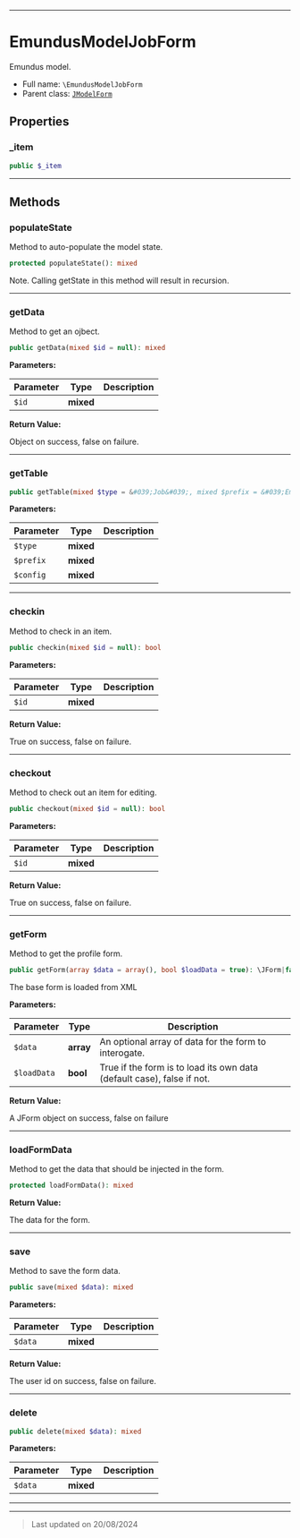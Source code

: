 ***

# EmundusModelJobForm

Emundus model.



* Full name: `\EmundusModelJobForm`
* Parent class: [`JModelForm`](./JModelForm.md)



## Properties


### _item



```php
public $_item
```






***

## Methods


### populateState

Method to auto-populate the model state.

```php
protected populateState(): mixed
```

Note. Calling getState in this method will result in recursion.











***

### getData

Method to get an ojbect.

```php
public getData(mixed $id = null): mixed
```








**Parameters:**

| Parameter | Type | Description |
|-----------|------|-------------|
| `$id` | **mixed** |  |


**Return Value:**

Object on success, false on failure.





***

### getTable



```php
public getTable(mixed $type = &#039;Job&#039;, mixed $prefix = &#039;EmundusTable&#039;, mixed $config = array()): mixed
```








**Parameters:**

| Parameter | Type | Description |
|-----------|------|-------------|
| `$type` | **mixed** |  |
| `$prefix` | **mixed** |  |
| `$config` | **mixed** |  |






***

### checkin

Method to check in an item.

```php
public checkin(mixed $id = null): bool
```








**Parameters:**

| Parameter | Type | Description |
|-----------|------|-------------|
| `$id` | **mixed** |  |


**Return Value:**

True on success, false on failure.





***

### checkout

Method to check out an item for editing.

```php
public checkout(mixed $id = null): bool
```








**Parameters:**

| Parameter | Type | Description |
|-----------|------|-------------|
| `$id` | **mixed** |  |


**Return Value:**

True on success, false on failure.





***

### getForm

Method to get the profile form.

```php
public getForm(array $data = array(), bool $loadData = true): \JForm|false
```

The base form is loaded from XML






**Parameters:**

| Parameter | Type | Description |
|-----------|------|-------------|
| `$data` | **array** | An optional array of data for the form to interogate. |
| `$loadData` | **bool** | True if the form is to load its own data (default case), false if not. |


**Return Value:**

A JForm object on success, false on failure





***

### loadFormData

Method to get the data that should be injected in the form.

```php
protected loadFormData(): mixed
```









**Return Value:**

The data for the form.





***

### save

Method to save the form data.

```php
public save(mixed $data): mixed
```








**Parameters:**

| Parameter | Type | Description |
|-----------|------|-------------|
| `$data` | **mixed** |  |


**Return Value:**

The user id on success, false on failure.





***

### delete



```php
public delete(mixed $data): mixed
```








**Parameters:**

| Parameter | Type | Description |
|-----------|------|-------------|
| `$data` | **mixed** |  |






***


***
> Last updated on 20/08/2024
